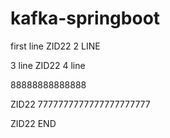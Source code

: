# kafka-springboot

first line
ZID22
 2 LINE


3 line
ZID22
4 line




88888888888888


ZID22
7777777777777777777777

ZID22
END
